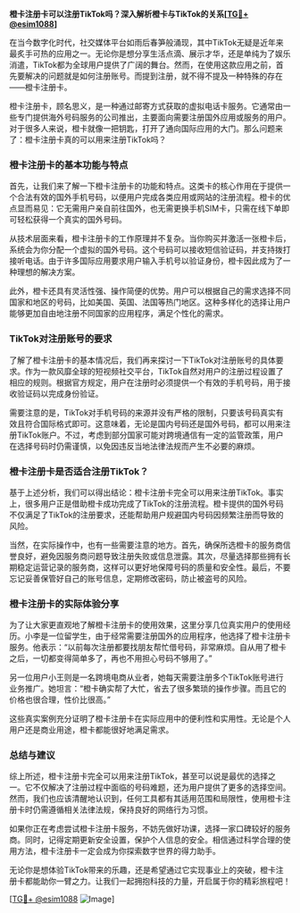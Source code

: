**橙卡注册卡可以注册TikTok吗？深入解析橙卡与TikTok的关系[[TG💪+ @esim1088](https://t.me/s/esim1088)]**

在当今数字化时代，社交媒体平台如雨后春笋般涌现，其中TikTok无疑是近年来最炙手可热的应用之一。无论你是想分享生活点滴、展示才华，还是单纯为了娱乐消遣，TikTok都为全球用户提供了广阔的舞台。然而，在使用这款应用之前，首先要解决的问题就是如何注册账号。而提到注册，就不得不提及一种特殊的存在——橙卡注册卡。

橙卡注册卡，顾名思义，是一种通过邮寄方式获取的虚拟电话卡服务。它通常由一些专门提供海外号码服务的公司推出，主要面向需要注册国外应用或服务的用户。对于很多人来说，橙卡就像一把钥匙，打开了通向国际应用的大门。那么问题来了：橙卡注册卡真的可以用来注册TikTok吗？

### 橙卡注册卡的基本功能与特点

首先，让我们来了解一下橙卡注册卡的功能和特点。这类卡的核心作用在于提供一个合法有效的国外手机号码，以便用户完成各类应用或网站的注册流程。橙卡的优点显而易见：它无需用户亲自前往国外，也无需更换手机SIM卡，只需在线下单即可轻松获得一个真实的国外号码。

从技术层面来看，橙卡注册卡的工作原理并不复杂。当你购买并激活一张橙卡后，系统会为你分配一个虚拟的国外号码。这个号码可以接收短信验证码，并支持拨打接听电话。由于许多国际应用要求用户输入手机号以验证身份，橙卡因此成为了一种理想的解决方案。

此外，橙卡还具有灵活性强、操作简便的优势。用户可以根据自己的需求选择不同国家和地区的号码，比如美国、英国、法国等热门地区。这种多样化的选择让用户能够更加自由地注册不同国家的应用程序，满足个性化的需求。

### TikTok对注册账号的要求

了解了橙卡注册卡的基本情况后，我们再来探讨一下TikTok对注册账号的具体要求。作为一款风靡全球的短视频社交平台，TikTok自然对用户的注册过程设置了相应的规则。根据官方规定，用户在注册时必须提供一个有效的手机号码，用于接收验证码以完成身份验证。

需要注意的是，TikTok对手机号码的来源并没有严格的限制，只要该号码真实有效且符合国际格式即可。这意味着，无论是国内号码还是国外号码，都可以用来注册TikTok账户。不过，考虑到部分国家可能对跨境通信有一定的监管政策，用户在选择号码时仍需谨慎，以免因违反当地法律法规而产生不必要的麻烦。

### 橙卡注册卡是否适合注册TikTok？

基于上述分析，我们可以得出结论：橙卡注册卡完全可以用来注册TikTok。事实上，很多用户正是借助橙卡成功完成了TikTok的注册流程。橙卡提供的国外号码不仅满足了TikTok的注册要求，还能帮助用户规避国内号码因频繁注册而导致的风险。

当然，在实际操作中，也有一些需要注意的地方。首先，确保所选橙卡的服务商信誉良好，避免因服务商问题导致注册失败或信息泄露。其次，尽量选择那些拥有长期稳定运营记录的服务商，这样可以更好地保障号码的质量和安全性。最后，不要忘记妥善保管好自己的账号信息，定期修改密码，防止被盗号的风险。

### 橙卡注册卡的实际体验分享

为了让大家更直观地了解橙卡注册卡的使用效果，这里分享几位真实用户的使用经历。小李是一位留学生，由于经常需要注册国外的应用程序，他选择了橙卡注册卡服务。他表示：“以前每次注册都要找朋友帮忙借号码，非常麻烦。自从用了橙卡之后，一切都变得简单多了，再也不用担心号码不够用了。”

另一位用户小王则是一名跨境电商从业者，她每天需要注册多个TikTok账号进行业务推广。她坦言：“橙卡确实帮了大忙，省去了很多繁琐的操作步骤。而且它的价格也很合理，性价比很高。”

这些真实案例充分证明了橙卡注册卡在实际应用中的便利性和实用性。无论是个人用户还是商业用途，橙卡都能很好地满足需求。

### 总结与建议

综上所述，橙卡注册卡完全可以用来注册TikTok，甚至可以说是最优的选择之一。它不仅解决了注册过程中面临的号码难题，还为用户提供了更多的选择空间。然而，我们也应该清醒地认识到，任何工具都有其适用范围和局限性，使用橙卡注册卡时仍需遵循相关法律法规，保持良好的网络行为习惯。

如果你正在考虑尝试橙卡注册卡服务，不妨先做好功课，选择一家口碑较好的服务商。同时，记得定期更新安全设置，保护个人信息的安全。相信通过科学合理的使用方法，橙卡注册卡一定会成为你探索数字世界的得力助手。

无论你是想体验TikTok带来的乐趣，还是希望通过它实现事业上的突破，橙卡注册卡都能助你一臂之力。让我们一起拥抱科技的力量，开启属于你的精彩旅程吧！

[[TG💪+ @esim1088](https://t.me/s/esim1088) ![Image](https://i.postimg.cc/4NQfJmqS/Snipaste-2025-05-13-00-14-12.png)]
